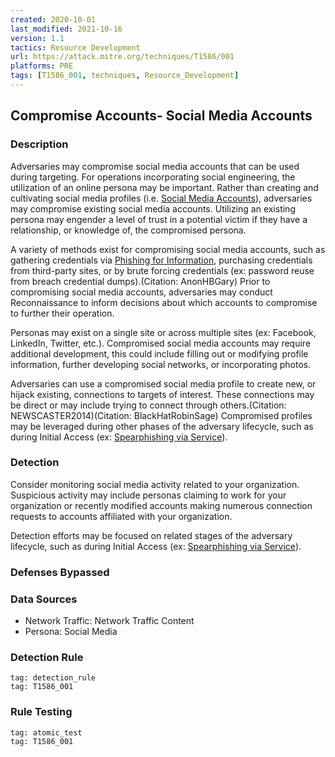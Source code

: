 ```yaml
---
created: 2020-10-01
last_modified: 2021-10-16
version: 1.1
tactics: Resource Development
url: https://attack.mitre.org/techniques/T1586/001
platforms: PRE
tags: [T1586_001, techniques, Resource_Development]
---
```


## Compromise Accounts- Social Media Accounts

### Description

Adversaries may compromise social media accounts that can be used during targeting. For operations incorporating social engineering, the utilization of an online persona may be important. Rather than creating and cultivating social media profiles (i.e. [Social Media Accounts](https://attack.mitre.org/techniques/T1585/001)), adversaries may compromise existing social media accounts. Utilizing an existing persona may engender a level of trust in a potential victim if they have a relationship, or knowledge of, the compromised persona. 

A variety of methods exist for compromising social media accounts, such as gathering credentials via [Phishing for Information](https://attack.mitre.org/techniques/T1598), purchasing credentials from third-party sites, or by brute forcing credentials (ex: password reuse from breach credential dumps).(Citation: AnonHBGary) Prior to compromising social media accounts, adversaries may conduct Reconnaissance to inform decisions about which accounts to compromise to further their operation.

Personas may exist on a single site or across multiple sites (ex: Facebook, LinkedIn, Twitter, etc.). Compromised social media accounts may require additional development, this could include filling out or modifying profile information, further developing social networks, or incorporating photos.

Adversaries can use a compromised social media profile to create new, or hijack existing, connections to targets of interest. These connections may be direct or may include trying to connect through others.(Citation: NEWSCASTER2014)(Citation: BlackHatRobinSage) Compromised profiles may be leveraged during other phases of the adversary lifecycle, such as during Initial Access (ex: [Spearphishing via Service](https://attack.mitre.org/techniques/T1566/003)).

### Detection

Consider monitoring social media activity related to your organization. Suspicious activity may include personas claiming to work for your organization or recently modified accounts making numerous connection requests to accounts affiliated with your organization.

Detection efforts may be focused on related stages of the adversary lifecycle, such as during Initial Access (ex: [Spearphishing via Service](https://attack.mitre.org/techniques/T1566/003)).

### Defenses Bypassed



### Data Sources

  - Network Traffic: Network Traffic Content
  -  Persona: Social Media
### Detection Rule

```query
tag: detection_rule
tag: T1586_001
```

### Rule Testing

```query
tag: atomic_test
tag: T1586_001
```
